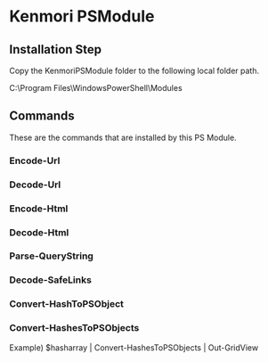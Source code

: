 # Kenmori PSModule

## Installation Step
Copy the KenmoriPSModule folder to the following local folder path.

C:\Program Files\WindowsPowerShell\Modules

## Commands
These are the commands that are installed by this PS Module.

### Encode-Url

### Decode-Url

### Encode-Html

### Decode-Html

### Parse-QueryString

### Decode-SafeLinks

### Convert-HashToPSObject

### Convert-HashesToPSObjects

 Example)
  $hasharray | Convert-HashesToPSObjects | Out-GridView
